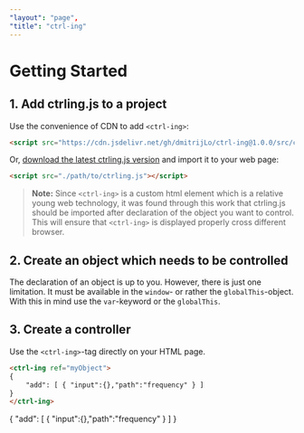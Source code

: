 ```yaml
---
"layout": "page",
"title": "ctrl-ing"
---
```


# Getting Started

## 1. Add ctrling.js to a project

Use the convenience of CDN to add `<ctrl-ing>`:

```HTML
<script src="https://cdn.jsdelivr.net/gh/dmitrijLo/ctrl-ing@1.0.0/src/ctrling.min.js"></script>
```

Or, <a target="_blank" rel="noopener noreferrer" href='https://github.com/dmitrijLo/ctrl-ing/releases' download>download the latest ctrling.js version</a> and import it to your web page:

```HTML
<script src="./path/to/ctrling.js"></script>
```

> **Note:** Since `<ctrl-ing>` is a custom html element which is a relative young web technology, it was found through this work that ctrling.js should be imported after declaration of the object you want to control. This will ensure that `<ctrl-ing>` is displayed properly cross different browser.

## 2. Create an object which needs to be controlled

The declaration of an object is up to you. However, there is just one limitation. It must be available in the `window`- or rather the `globalThis`-object. With this in mind use the `var`-keyword or the `globalThis`.

## 3. Create a controller

Use the `<ctrl-ing>`-tag directly on your HTML page.

<script>var myObject = { frequency: 60 }</script>

```HTML
<ctrl-ing ref="myObject">
{
    "add": [ { "input":{},"path":"frequency" } ]
}
</ctrl-ing>
```

<ctrl-ing ref="myObject" xOffset=50 yOffset=5>
{
    "add": [ { "input":{},"path":"frequency" } ]
}
</ctrl-ing>